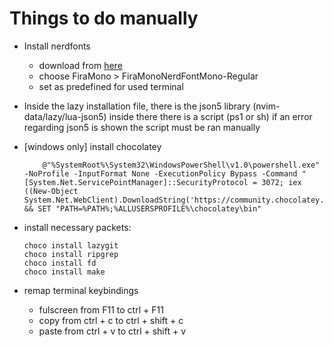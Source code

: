 # Things to do manually 
 - Install nerdfonts
    - download from [here](https://www.nerdfonts.com/font-downloads)
    - choose FiraMono > FiraMonoNerdFontMono-Regular
    - set as predefined for used terminal
 - Inside the lazy installation file, there is the json5 library (nvim-data/lazy/lua-json5) inside there there is a script (ps1 or sh) if an error regarding json5 is shown the script must be ran manually
 - [windows only] install chocolatey 
    ```
        @"%SystemRoot%\System32\WindowsPowerShell\v1.0\powershell.exe" -NoProfile -InputFormat None -ExecutionPolicy Bypass -Command "[System.Net.ServicePointManager]::SecurityProtocol = 3072; iex ((New-Object System.Net.WebClient).DownloadString('https://community.chocolatey.org/install.ps1'))" && SET "PATH=%PATH%;%ALLUSERSPROFILE%\chocolatey\bin"
    ```
 - install necessary packets:

    ```
    choco install lazygit
    choco install ripgrep
    choco install fd
    choco install make 
    ```

 - remap terminal keybindings
    - fulscreen from F11 to ctrl + F11
    - copy from ctrl + c to ctrl + shift + c
    - paste from ctrl + v to ctrl + shift + v

